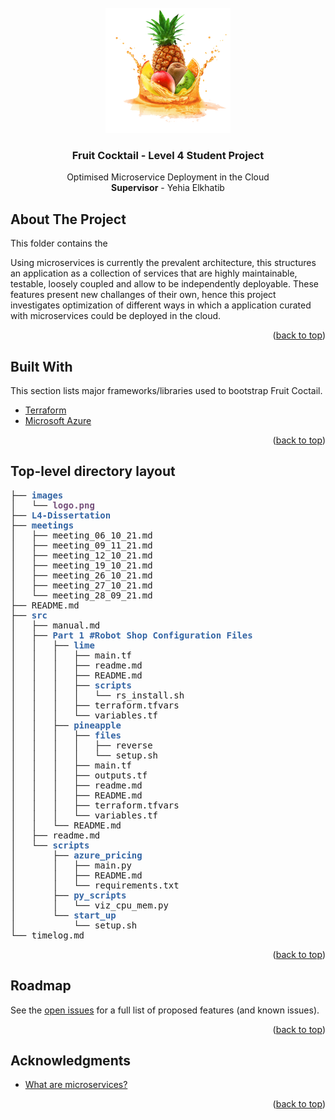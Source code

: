 <div id="top"></div>
<!-- PROJECT SHIELDS -->
<!--
*** I'm using markdown "reference style" links for readability.
*** Reference links are enclosed in brackets [ ] instead of parentheses ( ).
*** See the bottom of this document for the declaration of the reference variables
*** for contributors-url, forks-url, etc. This is an optional, concise syntax you may use.
*** https://www.markdownguide.org/basic-syntax/#reference-style-links
-->
<!-- [![Contributors][contributors-shield]][contributors-url]
[![Forks][forks-shield]][forks-url]
[![Stargazers][stars-shield]][stars-url]
[![Issues][issues-shield]][issues-url] -->
<!-- [![MIT License][license-shield]][license-url] -->
<!-- [![LinkedIn][linkedin-shield]][linkedin-url]
 -->


<!-- PROJECT LOGO -->
<br />
<div align="center">
  <a href="https://w7.pngwing.com/pngs/629/982/png-transparent-fruits-and-juices-pineapple-yellow-fruit-juice-thumbnail.png">
    <img src="images/logo.png" alt="Logo" width="200" height="200">
  </a>

  <h3 align="center"><strong>Fruit Cocktail</strong> - Level 4 Student Project</h3>

  <p align="center">
    Optimised Microservice Deployment in the Cloud
    <br />
  <strong>Supervisor</strong> - Yehia Elkhatib

<!--     <a href="https://github.com/othneildrew/Best-README-Template">View Demo</a>
    ·
    <a href="https://github.com/othneildrew/Best-README-Template/issues">Report Bug</a>
    ·
    <a href="https://github.com/othneildrew/Best-README-Template/issues">Request Feature</a> -->
  </p>
</div>



<!-- TABLE OF CONTENTS -->
<!-- <details>
  <summary>Table of Contents</summary>
  <ol>
    <li>
      <a href="#about-the-project">About The Project</a>
      <ul>
        <li><a href="#built-with">Built With</a></li>
      </ul>
    </li>
    <li>
      <a href="#getting-started">Getting Started</a>
      <ul>
        <li><a href="#prerequisites">Prerequisites</a></li>
        <li><a href="#installation">Installation</a></li>
      </ul>
    </li>
    <li><a href="#usage">Usage</a></li>
    <li><a href="#roadmap">Roadmap</a></li>
    <li><a href="#contributing">Contributing</a></li>
    <li><a href="#license">License</a></li>
    <li><a href="#contact">Contact</a></li>
    <li><a href="#acknowledgments">Acknowledgments</a></li>
  </ol>
</details>
 -->


<!-- ABOUT THE PROJECT -->
## About The Project

<!-- [![Product Name Screen Shot][product-screenshot]](https://example.com)
 -->

This folder contains the 

Using microservices is currently the prevalent architecture, this structures an application as a collection of services that are highly maintainable, testable, loosely coupled and allow to be independently deployable. These features present new challanges of their own, hence this project investigates optimization of different ways in which a application curated with microservices could be deployed in the cloud. 

<p align="right">(<a href="#top">back to top</a>)</p>

## Built With

This section lists major frameworks/libraries used to bootstrap Fruit Coctail.

* [Terraform](https://www.terraform.io/)
* [Microsoft Azure](https://azure.microsoft.com/en-gb/)

<p align="right">(<a href="#top">back to top</a>)</p>

## Top-level directory layout

<pre>├── <font color="#3465A4"><b>images</b></font>
│   └── <font color="#75507B"><b>logo.png</b></font>
├── <font color="#3465A4"><b>L4-Dissertation</b></font>
├── <font color="#3465A4"><b>meetings</b></font>
│   ├── meeting_06_10_21.md
│   ├── meeting_09_11_21.md
│   ├── meeting_12_10_21.md
│   ├── meeting_19_10_21.md
│   ├── meeting_26_10_21.md
│   ├── meeting_27_10_21.md
│   └── meeting_28_09_21.md
├── README.md
├── <font color="#3465A4"><b>src</b></font>
│   ├── manual.md
│   ├── <font color="#3465A4"><b>Part 1 #Robot Shop Configuration Files</b></font>
│   │   ├── <font color="#3465A4"><b>lime</b></font>
│   │   │   ├── main.tf
│   │   │   ├── readme.md
│   │   │   ├── README.md
│   │   │   ├── <font color="#3465A4"><b>scripts</b></font>
│   │   │   │   └── rs_install.sh
│   │   │   ├── terraform.tfvars
│   │   │   └── variables.tf
│   │   ├── <font color="#3465A4"><b>pineapple</b></font>
│   │   │   ├── <font color="#3465A4"><b>files</b></font>
│   │   │   │   ├── reverse
│   │   │   │   └── setup.sh
│   │   │   ├── main.tf
│   │   │   ├── outputs.tf
│   │   │   ├── readme.md
│   │   │   ├── README.md
│   │   │   ├── terraform.tfvars
│   │   │   └── variables.tf
│   │   └── README.md
│   ├── readme.md
│   └── <font color="#3465A4"><b>scripts</b></font>
│       ├── <font color="#3465A4"><b>azure_pricing</b></font>
│       │   ├── main.py
│       │   ├── README.md
│       │   └── requirements.txt
│       ├── <font color="#3465A4"><b>py_scripts</b></font>
│       │   └── viz_cpu_mem.py
│       └── <font color="#3465A4"><b>start_up</b></font>
│           └── setup.sh
└── timelog.md
</pre>

<p align="right">(<a href="#top">back to top</a>)</p

<!-- ROADMAP -->
## Roadmap

See the [open issues](https://github.com/krishangpatney/L4-Project/issues) for a full list of proposed features (and known issues).

<p align="right">(<a href="#top">back to top</a>)</p>

<!-- LICENSE -->
<!-- ## License

Distributed under the MIT License. See `LICENSE.txt` for more information.

<p align="right">(<a href="#top">back to top</a>)</p>

 -->

<!-- CONTACT -->
<!-- ## Contact

Your Name - [@your_twitter](https://twitter.com/your_username) - email@example.com

Project Link: [https://github.com/your_username/repo_name](https://github.com/your_username/repo_name)

<p align="right">(<a href="#top">back to top</a>)</p> -->



<!-- ACKNOWLEDGMENTS -->
## Acknowledgments

* [What are microservices?](https://microservices.io/)

<p align="right">(<a href="#top">back to top</a>)</p>



<!-- MARKDOWN LINKS & IMAGES -->
<!-- https://www.markdownguide.org/basic-syntax/#reference-style-links -->
<!-- [contributors-shield]: https://img.shields.io/github/contributors/othneildrew/Best-README-Template.svg?style=for-the-badge
[contributors-url]: https://github.com/othneildrew/Best-README-Template/graphs/contributors
[forks-shield]: https://img.shields.io/github/forks/othneildrew/Best-README-Template.svg?style=for-the-badge
[forks-url]: https://github.com/othneildrew/Best-README-Template/network/members
[stars-shield]: https://img.shields.io/github/stars/othneildrew/Best-README-Template.svg?style=for-the-badge
[stars-url]: https://github.com/othneildrew/Best-README-Template/stargazers
[issues-shield]: https://img.shields.io/github/issues/othneildrew/Best-README-Template.svg?style=for-the-badge
[issues-url]: https://github.com/othneildrew/Best-README-Template/issues
[license-shield]: https://img.shields.io/github/license/othneildrew/Best-README-Template.svg?style=for-the-badge
[license-url]: https://github.com/othneildrew/Best-README-Template/blob/master/LICENSE.txt
[linkedin-shield]: https://img.shields.io/badge/-LinkedIn-black.svg?style=for-the-badge&logo=linkedin&colorB=555
[linkedin-url]: https://linkedin.com/in/othneildrew
[product-screenshot]: images/screenshot.png
 -->
